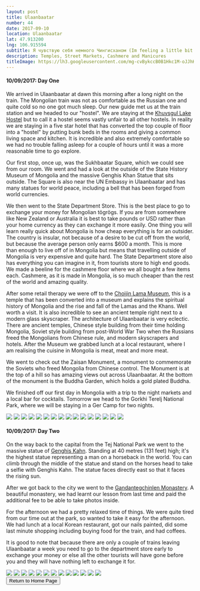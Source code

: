 ```yaml
---
layout: post
title: Ulaanbaatar
number: 44
date: 2017-09-10
location: Ulaanbaatar
lat: 47.913200
lng: 106.915594
subtitle: Я чувствую себя немного Чингисханом (Im feeling a little bit Genghis Khan)
description: Temples, Street Markets, Cashmere and Manicures
titleImage: https://lh3.googleusercontent.com/mg-cvBykccB0B1Hkc1M-oJJhKGwZG67eHjGg8NONUXTu6BfUp2EOdvTra4TPRr9nIiOwmY8F_yBT9U_BVWh6wNgqaEBGgHZyJWhoAGCQ9b8leQkZSxxnbsvD12gcJ0WdEhta-jRceXM=w2400
---
```


<h4>10/09/2017: Day One</h4>

We arrived in Ulaanbaatar at dawn this morning after a long night on the train. The Mongolian train was not as comfortable as the Russian one and quite cold so no one got much sleep. Our new guide met us at the train station and we headed to our "hostel". We are staying at the <a target="_blank" href="https://khuvsgul-lake-hotel.business.site/">Khuvsgul Lake Hostel</a> but to call it a hostel seems vastly unfair to all other hostels. In reality we are staying in a five star hotel that has converted the top couple of floor into a "hostel" by putting bunk beds in the rooms and giving a common living space and kitchen. It is incredible and also extremely comfortable so we had no trouble falling asleep for a couple of hours until it was a more reasonable time to go explore. 

Our first stop, once up, was the Sukhbaatar Square, which we could see from our room. We went and had a look at the outside of the State History Museum of Mongolia and the massive Genghis Khan Statue that sits outside. The Square is also near the UN Embassy in Ulaanbaatar and has many statues for world peace, including a bell that has been forged from world currencies. 

We then went to the State Department Store. This is the best place to go to exchange your money for Mongolian tögrögs. If you are from somewhere like New Zealand or Australia it is best to take pounds or USD rather than your home currency as they can exchange it more easily. One thing you will learn really quick about Mongolia is how cheap everything is for an outsider. The country is insular, not because of a desire to be cut off from the world, but because the average person only earns $600 a month. This is more than enough to live off of in Mongolia but means that travelling outside of Mongolia is very expensive and quite hard. The State Department store also has everything you can imagine in it, from tourists store to high end goods. We made a beeline for the cashmere floor where we all bought a few items each. Cashmere, as it is made in Mongolia, is so much cheaper than the rest of the world and amazing quality. 

After some retail therapy we were off to the <a target="_blank" href="http://www.templemuseum.mn/">Choijin Lama Museum</a>, this is a temple that has been converted into a museum and explains the spiritual history of Mongolia and the rise and fall of the Lamas and the Khans. Well worth a visit. It is also incredible to see an ancient temple right next to a modern glass skyscraper. The architecture of Ulaanbaatar is very eclectic. There are ancient temples, Chinese style building from their time holding Mongolia, Soviet style building from post-World War Two when the Russians freed the Mongolians from Chinese rule, and modern skyscrapers and hotels. After the Museum we grabbed lunch at a local restaurant, where I am realising the cuisine in Mongolia is meat, meat and more meat.

We went to check out the Zaisan Monument, a monument to commemorate the Soviets who freed Mongolia from Chinese control. The Monument is at the top of a hill so has amazing views out across Ulaanbaatar. At the bottom of the monument is the Buddha Garden, which holds a gold plated Buddha. 

We finished off our first day in Mongolia with a trip to the night markets and a local bar for cocktails. Tomorrow we head to the Gorkhi Terelj National Park, where we will be staying in a Ger Camp for two nights. 

<img src="https://lh3.googleusercontent.com/RFV1G4gmCgDM1cp3rZX7MWEm72bH-jJXn3qDwDo234S7pj8Vykeb6FjWtlErOIXJytm87yIlGMDuCAZzNf3bqE6Wbz-k0z4oM6bD0f9QXa33UwBghzMNC7yHlfym8hI0hWithpvwLX0=w2400" class="image1">
<img src="https://lh3.googleusercontent.com/0X9E8cmAsLwGyZ21eVJyrWaRYi2KLh7rFob_L9iym_56uagI_A3p-yxe5SU2udW4Q0DKbg4Nd-dTVtq2lzvEeIU-eZphmGOLjFcCqmpjmvaX1S8XaWNcfBI4PkLlKQxhnxERV5QZFFM=w2400" class="image1">
<img src="https://lh3.googleusercontent.com/1pel8S6Y-iAlM0NcMhhC7EKU0THT8e46OsRTNQJQdHWDtrc0adjg0VdhcVXVifZEYF_njLQ9d5XOIqlZ1-OYz5n-pm9QpxYVibpFtEAsi2L03VjDvAtKWy_guxtCMOXxJEq_Y6EsO-k=w2400" class="image1">
<img src="https://lh3.googleusercontent.com/VqluKUjpBbvf59eXJ1JFQ_G5xkfCFDLVNUXpO3vXl_NZmsMXuE1qLTB48ZYXc96Mcqcm1vd_ool6RWnSyTlQg_25MzYbBQL8mjTRbwdavUaR06aswo_HKqNxAjtbW7_6Wr2lzhwiZDo=w2400" class="image1">
<img src="https://lh3.googleusercontent.com/C-f4_nB7tA4H9zRVCb-DH2Uh9AbLBbxoN3hBT2YNpvX0ghoV7WPYUHWlXQE92ptDyALCVgb4yIkUJ9COt1wg0YwEI0Wpp5QmaXOZmFRnqqGq6xzWFDNxhy1Jm5Tels16cP_mnO59vHo=w2400" class="image1">
<img src="https://lh3.googleusercontent.com/Lv5nTWBBzvLGO33IEbAGkBsZldn8W3--1BCi6jGnTrzjqLfcsvkD0TopwiPH84EIAVTfjHMiq8sYklad8RPInr9-McZIaxMGA8_IdoJAWVJH26nv6womd2JmxvyWK3d0TR_-j-l_w04=w2400" class="image1">
<img src="https://lh3.googleusercontent.com/I2xGr9omG2fnwfKksNp9ruKYsYUPMYD4wuxdJxqLCKOxzwMxMGraw6mEHHIYbh_b7AfwzZ-g0H_ozotylRr757rg-kyBYBoUrLoMrP1uH__OC2ZGw5V5usdSihtKZGH9Q6ISeJhXPZQ=w2400" class="image1">
<img src="https://lh3.googleusercontent.com/RVjt2zmsxSWoaGXI5Bc2YFzE-y0gM06_mPPvR8Use9AK5bMs6cZpVqo5BTu7qglRN_9zJOp6MVdMJYoxVEoyQRtYWUNfDqnQLw0tkUHxwOHcoe4gUAkl6fYAMuPrmngKxOZTPks-nbc=w2400" class="image1">
<img src="https://lh3.googleusercontent.com/MUebry8xHQR9C6WkcYcYYQCAnSP6hWVHKGqxI69PrIPR-GUM0hZX_tN7OLtjYcD1jHrydRTd0JSXE0z0oZK45MJniUm77dGIItJs9fJoFIQ5hAiJc1W0TIKZJv79uq4zW9ZGgRs9_bM=w2400" class="image1">
<img src="https://lh3.googleusercontent.com/QCHx8OeDUuzxrgBSrJ_pauJZwP8bxlGNrFwItT0TMW7RIKgFHJ4d4Cb921XXU7qPuH7q5bofyF6jTQf_Qrb6skImLVLGBgIwio6ZztvD9oEPJWigCSIyUy51GbxI_HziuaXr-4kpLgo=w2400" class="image1">
<img src="https://lh3.googleusercontent.com/RIrcGEJ8hVIotmy2R2hGt-FFY5Nj4hxGelfo0lK8Rmt3f0ZLEh1E8gmkAGW18JijyOKaIt954nNFJ2LaYNRoL6Vjnn4JpN6cWHsIgkd4QcutLgHkVOnoNc34f8vpof0wiHIuiLH0vnM=w2400" class="image1">
<img src="https://lh3.googleusercontent.com/demcvMkRHgaI5tPwjo9JLL86QHJ0tJqrUV0BlVo8LtR_xDRCFHMII_t85Cf8m2FPLrl7MhgM1rFNo3ScU9NFgkwdtPvJjgRa9aek39wxkjUkMTiXT6KAnSBa8MYn_5wzQDP1SJrmn6k=w2400" class="image1">
<img src="https://lh3.googleusercontent.com/mMJU0duecCKcJ2FgHXdYPdi1CqFlv8mxHcahh1CLQKBpxkhHuQoaYN7XdJTcX00Wx9llz5qxkDXE3UydXbvr4xGBvKR7B5JJz18gpCGHCcLUQINtPRpxX1TxG4a7bUpz-oO9dnvZ4FA=w2400" class="image1">
<img src="https://lh3.googleusercontent.com/C2x36Eg-UgDsAANXnmuzjax-QP4acFcbbR3LLJ_xMy1L2n-zqGS0y1uEg_R0CzaxjtPSQuvOwAcKe7AFNhp8ftpJoRmzpIBSeNckEka_ZEpmi7XWBQsXPG1DKqmR9hviHYyGcrJ3lB0=w2400" class="image1">
<img src="https://lh3.googleusercontent.com/2ItSWpBDxvOSCQn-I994Y2MfIvLm4PglgrFgjeoRYWCLkXHC2vBBt5fj80hbPdw02VVhyPElwfXUmhqTzN_iOCv8qeXjpq0IGev8Xi-vsAjOxhPUcqrLqeIJSyz8Z7XY-WSrnpObYvc=w2400" class="image1">
<img src="https://lh3.googleusercontent.com/4uy-IL-YVSqw6wGYjZwZpGTi_7i46x2yX5cRYNOJXr-cl0jBB_oz7eJt5cGWI4A0cTQylSGV9CbgScW59KHO6Pesu7wivETvt9vBvhWThyrC_mPIPejOe75PdHIGsFpPjRR4w93MkwU=w2400" class="image4">


<h4>10/09/2017: Day Two</h4>

On the way back to the capital from the Tej National Park we went to the massive statue of <a target="_blank" href="http://www.mongolia-trips.com/travel-guide/destination/gengis-khan-complex/">Genghis Kahn</a>. Standing at 40 metres (131 feet) high; it's the highest statue representing a man on a horseback in the world. You can climb through the middle of the statue and stand on the horses head to take a selfie with Genghis Kahn. The statue faces directly east so that it faces the rising sun. 

After we got back to the city we went to the <a target="_blank" href="http://www.gandan.mn/">Gandantegchinlen Monastery</a>. A beautiful monastery, we had learnt our lesson from last time and paid the additional fee to be able to take photos inside. 

For the afternoon we had a pretty relaxed time of things. We were quite tired from our time out at the park, so wanted to take it easy for the afternoon. We had lunch at a local Korean restaurant, got our nails painted, did some last minute shopping including buying food for the train, and had coffees.

It is good to note that because there are only a couple of trains leaving Ulaanbaatar a week you need to go to the department store early to exchange your money or else all the other tourists will have gone before you and they will have nothing left to exchange it for. 

<img src="https://lh3.googleusercontent.com/_WYFKYT4kq91X7_hgkpN65Ufav9ZI-cdPydpcEPIiL1s3YK8lITC-mtAed9ZX8u1_n9OJBeDvaDK7knIUnsRCGhyZcjoI90gDNjPwnhf194bVERPiDzP9YNgNMuVorguZSnWjfFAWZM=w2400" class="image4">
<img src="https://lh3.googleusercontent.com/Tp1MCnbGaa-dh8imPm41XYzzQWrriB-BMmiqLKjye7GH0dSrYUrL_iQsQO10B7zzlgRvK92ESSkldP-mQPx8Rbu8vtDeIHY2j8kTxknF7PY7agHX09-tAmYzriTIEn1ksCmNe4IccqQ=w2400" class="image1">
<img src="https://lh3.googleusercontent.com/sFexlQDbo0JX-1AJaByZKZjFk4PZcIJPGNz6wN8KhZlRP7_L3F0obkh25ze8xkNriWVPYrHMO28Uj-qGw_y0MIsj6pd-gYDSeW7KbiXEVK3t0CvA1kXLz7_5aoDmCjGIDYrKvu8livQ=w2400" class="image1">
<img src="https://lh3.googleusercontent.com/SzYEJZKWVBlbP0MmdWr0qVgM9-mtQB8_nMLaCz-ekIkHUhtT1Pm6Xlkyoboj71624uB112JApkXJSHbGfZG0bCLppWDuCWoIfiwNgoIG5Ade9mhVnA94mVEIpx6OlXXajguBZ98avY8=w2400" class="image1">
<img src="https://lh3.googleusercontent.com/9qPxb74MwrdIEKahyfxmXeurchZGnEjVfSStRDcyZLuDQbFoV30tuXYB7pQKI308SIiw6aPF-ZHmryJITQDjT9RB50P0egEMWeOJd7OQzZG2WPekcu1UT54_nQa-0UBQqo1AF0bcYHE=w2400" class="image1">
<img src="https://lh3.googleusercontent.com/Ncsegs8zRcu_26aJHtGbl90kjAmHjPw9xl_3fkQla22wdxMg1fRCEzaWsWCPoOIsRXSwum3u_4WfYPi4MKp_BEYM8YmnGrVj1VEbHGl1rzin13yAdYBvtRf-29OQEEHmHbCkiM7bt5w=w2400" class="image1">
<img src="https://lh3.googleusercontent.com/Q5vu-Au18Fj3A2wgKXbrBMh3GKa9sT1fKVNhf7iPqFjE_fRUoTq4MUHw3Ay-hyaeVm1AFdK0WXkg-PnLz_KBUAFUPlOKlJ0yt0TREyEUFkWjH6KYGGfNAwmKBB3CLjqVOxQQzkoiFKs=w2400" class="image1">
<img src="https://lh3.googleusercontent.com/WOiVdV2hplIBhkkJj0pGQiH-mib9wFQbv1jLWeNfX7lS1tqxqCPPTqjBuO_2xEu4kPjHaXWBJKz_VtvFSuAseK5bmu20_6r49-CyiG3dWc3dPIF579gekwPXL7aZUjUf2tUM72OGCUA=w2400" class="image1">
<img src="https://lh3.googleusercontent.com/HZ3TycayFfsc7mzq4MXZ-MIzR9WQqrhNGanppznzw0KOGvY8QztzSvUWUmlR4m7LjDvevtF0rcCnFC12fU0onrCZI_iidwaJeWlurjAlLLHLlcPS4Sbq_XWrhtKJZS4MtMKjSIoFSko=w2400" class="image1">
<img src="https://lh3.googleusercontent.com/14eRhNBmMmCi1afNVEjWj1UMHj_NVQpIZQBulwtnGnMsqljKtyhhn5wMLShcy49-CMTXtJX7MgADaVdP5kTAhPtBxXd3BmasLro6dcLiQwfq5_c0Rdiq0Xen37reOt9cj8tapzezkjE=w2400" class="image1">
<img src="https://lh3.googleusercontent.com/-sHsB0ca-0g9DxTgiL6EwXhdyVQMKYBuV1FMLiTt3b0_J_L8EHbl-5vZ4ZJEKHV7fRFDa7htmullqDzHbtfrY05SnbTTBTn-jPa0Vv0MgO-m0w5J68FBJjTpvMIRLxshs1nTaUa5e6A=w2400" class="image1">
<img src="https://lh3.googleusercontent.com/qZ7RM8FC-1jQuQ4z9WiIYXormJU1HBp9gT8hTPklMYTqSL6IGq1rGEjIsh_CZ8o2qNsoenbrrnDhLNFvRsl3zOn8_qoO2uPkJB0Nvx26-XOQ9lvUWx-zGp4yCnE190xAAZQR4C8qvgg=w2400" class="image1">
<img src="https://lh3.googleusercontent.com/cu7ZutT40YXwMW7x3y3xKVPqGPD_oCX_4i1Vv6u1Rm2ti5dykQhtzKx5yAf-G1Hqgk--MFr7ZjLGaUs8I3Zwo8kwljX_Q-FV-Sb5iD9DYNQ9D8_k18MHXg44mcNQeaoeBkl_6rHYB24=w2400" class="image1">

<div class="wrapper">
  <input type="button" class="button" value="Return to Home Page" onclick="self.close()">
</div>
